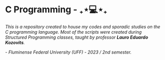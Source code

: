 # **C** Programming - ₊⋆💻⋆₊

*This is a repository created to house my codes and sporadic studies on the C programming language. Most of the scripts were created during Structured Programming classes, taught by professor **Lauro Eduardo Kozovits**.*

*- Fluminense Federal University (UFF) - 2023 / 2nd semester.*
